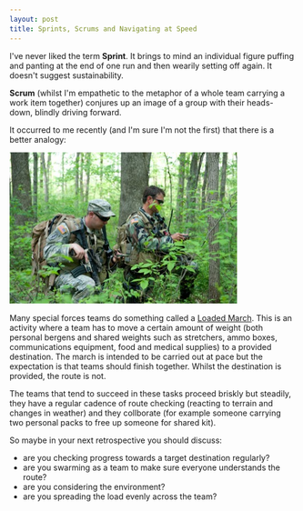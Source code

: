 ```yaml
---
layout: post
title: Sprints, Scrums and Navigating at Speed
---
```


I've never liked the term **Sprint**. It brings to mind an individual figure puffing and panting at the end of one run and then wearily setting off again. It doesn't suggest sustainability.

**Scrum** (whilst I'm empathetic to the metaphor of a whole team carrying a work item together) conjures up an image of a group with their heads-down, blindly driving forward.

It occurred to me recently (and I'm sure I'm not the first) that there is a better analogy:
 
![](/img/posts/navigating/special_forces.jpg)

Many special forces teams do something called a [Loaded March](https://en.wikipedia.org/wiki/Loaded_march). This is an activity where a team has to move a certain amount of weight (both personal bergens and shared weights such as stretchers, ammo boxes, communications equipment, food and medical supplies) to a provided destination.  The march is intended to be carried out at pace but the expectation is that teams should finish together. Whilst the destination is provided, the route is not. 

The teams that tend to succeed in these tasks proceed briskly but steadily, they have a regular cadence of route checking (reacting to terrain and changes in weather) and they collborate (for example someone carrying two personal packs to free up someone for shared kit).

So maybe in your next retrospective you should discuss:

- are you checking progress towards a target destination regularly?
- are you swarming as a team to make sure everyone understands the route?
- are you considering the environment?
- are you spreading the load evenly across the team?